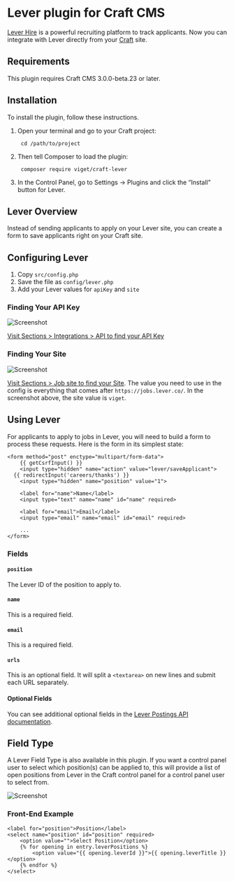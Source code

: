 # Lever plugin for Craft CMS

[Lever Hire](https://www.lever.co/) is a powerful recruiting platform to track applicants. Now you can integrate with Lever directly from your [Craft](https://craftcms.com/) site.

## Requirements

This plugin requires Craft CMS 3.0.0-beta.23 or later.

## Installation

To install the plugin, follow these instructions.

1. Open your terminal and go to your Craft project:

        cd /path/to/project

2. Then tell Composer to load the plugin:

        composer require viget/craft-lever

3. In the Control Panel, go to Settings → Plugins and click the “Install” button for Lever.

## Lever Overview

Instead of sending applicants to apply on your Lever site, you can create a form to save applicants right on your Craft site.

## Configuring Lever

1. Copy `src/config.php`
1. Save the file as `config/lever.php`
1. Add your Lever values for `apiKey` and `site`

### Finding Your API Key

![Screenshot](resources/lever-api-key.png)

[Visit Sections > Integrations > API to find your API Key](https://hire.lever.co/settings/integrations?tab=api)

### Finding Your Site

![Screenshot](resources/lever-site.png)

[Visit Sections > Job site to find your Site](https://hire.lever.co/settings/site). The value you need to use in the config is everything that comes after `https://jobs.lever.co/`. In the screenshot above, the site value is `viget`.

## Using Lever

For applicants to apply to jobs in Lever, you will need to build a form to process these requests. Here is the form in its simplest state:

```
<form method="post" enctype="multipart/form-data">
	{{ getCsrfInput() }}
	<input type="hidden" name="action" value="lever/saveApplicant">
  {{ redirectInput('careers/thanks') }}
	<input type="hidden" name="position" value="1">

	<label for="name">Name</label>
	<input type="text" name="name" id="name" required>

	<label for="email">Email</label>
	<input type="email" name="email" id="email" required>

	...
</form>
```

### Fields

#### `position`
The Lever ID of the position to apply to.

#### `name`
This is a required field.

#### `email`
This is a required field.

#### `urls`
This is an optional field. It will split a `<textarea>` on new lines and submit each URL separately.

#### Optional Fields
You can see additional optional fields in the [Lever Postings API documentation](https://github.com/lever/postings-api#apply-to-a-job-posting).

## Field Type
A Lever Field Type is also available in this plugin. If you want a control panel user to select which position(s) can be applied to, this will provide a list of open positions from Lever in the Craft control panel for a control panel user to select from.

![Screenshot](resources/lever-field-type.png)

### Front-End Example
```
<label for="position">Position</label>
<select name="position" id="position" required>
	<option value="">Select Position</option>
	{% for opening in entry.leverPositions %}
		<option value="{{ opening.leverId }}">{{ opening.leverTitle }}</option>
	{% endfor %}
</select>
```
